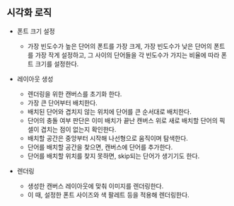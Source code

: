 ## 시각화 로직
- 폰트 크기 설정
  - 가장 빈도수가 높은 단어의 폰트를 가장 크게, 가장 빈도수가 낮은 단어의 폰트를 가장 작게 설정하고,
  그 사이의 단어들을 각 빈도수가 가지는 비율에 따라 폰트 크기를 설정한다.

- 레이아웃 생성
  - 렌더링을 위한 캔버스를 초기화 한다.
  - 가장 큰 단어부터 배치한다.
  - 배치된 단어와 겹치지 않는 위치에 단어를 큰 순서대로 배치한다.
  - 단어의 충돌 여부 판단은 이미 배치가 끝난 캔버스 위로 새로 배치할 단어의 픽셀이 겹치는 점이 없는지 확인한다.
  - 배치할 공간은 중앙부터 시작해 나선형으로 움직이며 탐색한다.
  - 단어를 배치할 공간을 찾으면, 캔버스에 단어를 추가한다.
  - 단어를 배치할 위치를 찾지 못하면, skip되는 단어가 생기기도 한다.

- 렌더링
  - 생성한 캔버스 레이아웃에 맞춰 이미지를 렌더링한다.
  - 이 때, 설정한 폰트 사이즈와 색 팔레트 등을 적용해 렌더링한다.